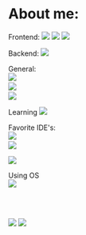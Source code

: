 


# About me:

<p align="center">
  
  <bold>   Frontend: </bold>
  <code><img src="https://img.shields.io/badge/html5-%23E34F26.svg?style=for-the-badge&logo=html5&logoColor=white"></code>
  <code><img src="https://img.shields.io/badge/css3-%231572B6.svg?style=for-the-badge&logo=css3&logoColor=white"></code>
  <code><img src="https://img.shields.io/badge/javascript-%23323330.svg?style=for-the-badge&logo=javascript&logoColor=%23F7DF1E"></code>

  <bold> Backend: </bold>
  <code><img src="https://img.shields.io/badge/java-%23ED8B00.svg?style=for-the-badge&logo=java&logoColor=black"></code>

  <bold> General: </bold> 
  <code> <img src="https://img.shields.io/badge/go-%2300ADD8.svg?style=for-the-badge&logo=go&logoColor=white"></code>
  <code> <img src="https://img.shields.io/badge/python-3670A0?style=for-the-badge&logo=python&logoColor=ffdd54"></code>
  <code> <img src="https://img.shields.io/badge/c++-%2300599C.svg?style=for-the-badge&logo=c%2B%2B&logoColor=white"></code>
  
    
  
  <bold> Learning</bold>
  <code><img src="https://img.shields.io/badge/java-%23ED8B00.svg?style=for-the-badge&logo=java&logoColor=black"></code>

  <bold> Favorite IDE's: </bold>
  <code> <img src="https://img.shields.io/badge/Visual%20Studio%20Code-0078d7.svg?style=for-the-badge&logo=visual-studio-code&logoColor=white"></code>
  <code> <img src="https://img.shields.io/badge/IntelliJIDEA-000000.svg?style=for-the-badge&logo=intellij-idea&logoColor=white"> </code>
  <code> <img src="https://img.shields.io/static/v1?style=for-the-badge&message=PyCharm&color=000000&logo=PyCharm&logoColor=FFFFFF&label="></code>

  <bold> Using OS </bold>
  <code> <img src="https://img.shields.io/badge/Windows-0078D6?style=for-the-badge&logo=windows&logoColor=white"></code>

  <br>
  <br>
  <p float="left">
    <img src="https://github-readme-stats.vercel.app/api?username=Wartuu&show_icons=true&theme=radical">
    <img src="https://github-readme-stats.vercel.app/api/top-langs/?username=Wartuu&theme=radical&layout=compact"
  </p>
</p>

